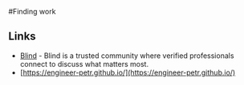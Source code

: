 #Finding work

## Links

* [Blind](https://www.teamblind.com/) - Blind is a trusted community where verified professionals connect to discuss what matters most.
* [https://engineer-petr.github.io/](https://engineer-petr.github.io/)
